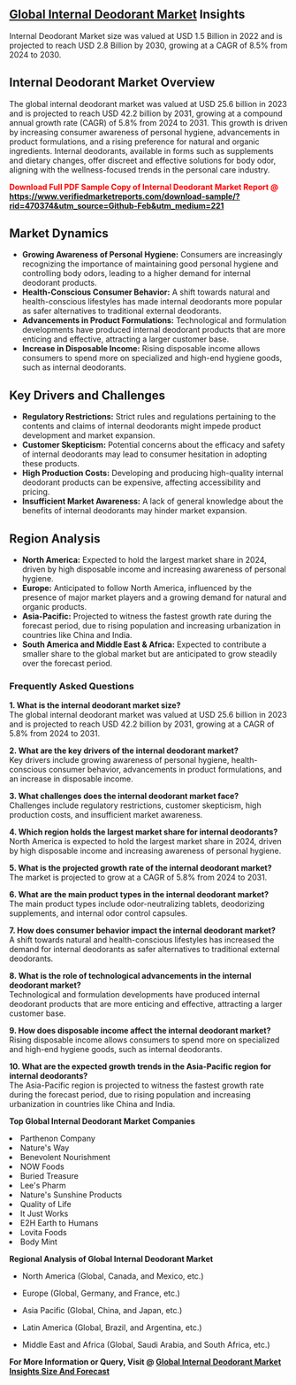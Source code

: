 <h2><a href="https://www.verifiedmarketreports.com/download-sample/?rid=470374&amp;utm_source=Github&amp;utm_medium=221" target="_blank">Global Internal Deodorant Market</a> Insights</h2><p>Internal Deodorant Market size was valued at USD 1.5 Billion in 2022 and is projected to reach USD 2.8 Billion by 2030, growing at a CAGR of 8.5% from 2024 to 2030.</p><p> <h2>Internal Deodorant Market Overview</h2> <p>The global internal deodorant market was valued at USD 25.6 billion in 2023 and is projected to reach USD 42.2 billion by 2031, growing at a compound annual growth rate (CAGR) of 5.8% from 2024 to 2031. This growth is driven by increasing consumer awareness of personal hygiene, advancements in product formulations, and a rising preference for natural and organic ingredients. Internal deodorants, available in forms such as supplements and dietary changes, offer discreet and effective solutions for body odor, aligning with the wellness-focused trends in the personal care industry. </p> <p><strong><p><span class=""><span style="color: #ff0000;"><strong>Download Full PDF Sample Copy of Internal Deodorant Market Report</strong> @ </span><a href="https://www.verifiedmarketreports.com/download-sample/?rid=470374&amp;utm_source=Github-Feb&amp;utm_medium=221" target="_blank">https://www.verifiedmarketreports.com/download-sample/?rid=470374&amp;utm_source=Github-Feb&amp;utm_medium=221</a></span></p></strong></p> <h2>Market Dynamics</h2> <ul> <li><strong>Growing Awareness of Personal Hygiene:</strong> Consumers are increasingly recognizing the importance of maintaining good personal hygiene and controlling body odors, leading to a higher demand for internal deodorant products. </li> <li><strong>Health-Conscious Consumer Behavior:</strong> A shift towards natural and health-conscious lifestyles has made internal deodorants more popular as safer alternatives to traditional external deodorants. </li> <li><strong>Advancements in Product Formulations:</strong> Technological and formulation developments have produced internal deodorant products that are more enticing and effective, attracting a larger customer base. </li> <li><strong>Increase in Disposable Income:</strong> Rising disposable income allows consumers to spend more on specialized and high-end hygiene goods, such as internal deodorants. </li> </ul> <h2>Key Drivers and Challenges</h2> <ul> <li><strong>Regulatory Restrictions:</strong> Strict rules and regulations pertaining to the contents and claims of internal deodorants might impede product development and market expansion. </li> <li><strong>Customer Skepticism:</strong> Potential concerns about the efficacy and safety of internal deodorants may lead to consumer hesitation in adopting these products. </li> <li><strong>High Production Costs:</strong> Developing and producing high-quality internal deodorant products can be expensive, affecting accessibility and pricing. </li> <li><strong>Insufficient Market Awareness:</strong> A lack of general knowledge about the benefits of internal deodorants may hinder market expansion. </li> </ul> <h2>Region Analysis</h2> <ul> <li><strong>North America:</strong> Expected to hold the largest market share in 2024, driven by high disposable income and increasing awareness of personal hygiene. </li> <li><strong>Europe:</strong> Anticipated to follow North America, influenced by the presence of major market players and a growing demand for natural and organic products. </li> <li><strong>Asia-Pacific:</strong> Projected to witness the fastest growth rate during the forecast period, due to rising population and increasing urbanization in countries like China and India. </li> <li><strong>South America and Middle East & Africa:</strong> Expected to contribute a smaller share to the global market but are anticipated to grow steadily over the forecast period. </li> </ul> <h3>Frequently Asked Questions</h3> <p><strong>1. What is the internal deodorant market size?</strong><br> The global internal deodorant market was valued at USD 25.6 billion in 2023 and is projected to reach USD 42.2 billion by 2031, growing at a CAGR of 5.8% from 2024 to 2031. </p> <p><strong>2. What are the key drivers of the internal deodorant market?</strong><br> Key drivers include growing awareness of personal hygiene, health-conscious consumer behavior, advancements in product formulations, and an increase in disposable income. </p> <p><strong>3. What challenges does the internal deodorant market face?</strong><br> Challenges include regulatory restrictions, customer skepticism, high production costs, and insufficient market awareness. </p> <p><strong>4. Which region holds the largest market share for internal deodorants?</strong><br> North America is expected to hold the largest market share in 2024, driven by high disposable income and increasing awareness of personal hygiene. </p> <p><strong>5. What is the projected growth rate of the internal deodorant market?</strong><br> The market is projected to grow at a CAGR of 5.8% from 2024 to 2031. </p> <p><strong>6. What are the main product types in the internal deodorant market?</strong><br> The main product types include odor-neutralizing tablets, deodorizing supplements, and internal odor control capsules. </p> <p><strong>7. How does consumer behavior impact the internal deodorant market?</strong><br> A shift towards natural and health-conscious lifestyles has increased the demand for internal deodorants as safer alternatives to traditional external deodorants. </p> <p><strong>8. What is the role of technological advancements in the internal deodorant market?</strong><br> Technological and formulation developments have produced internal deodorant products that are more enticing and effective, attracting a larger customer base. </p> <p><strong>9. How does disposable income affect the internal deodorant market?</strong><br> Rising disposable income allows consumers to spend more on specialized and high-end hygiene goods, such as internal deodorants. </p> <p><strong>10. What are the expected growth trends in the Asia-Pacific region for internal deodorants?</strong><br> The Asia-Pacific region is projected to witness the fastest growth rate during the forecast period, due to rising population and increasing urbanization in countries like China and India. </p> </p><p><strong>Top Global Internal Deodorant Market Companies</strong></p><div data-test-id=""><p><li>Parthenon Company</li><li> Nature's Way</li><li> Benevolent Nourishment</li><li> NOW Foods</li><li> Buried Treasure</li><li> Lee's Pharm</li><li> Nature's Sunshine Products</li><li> Quality of Life</li><li> It Just Works</li><li> E2H Earth to Humans</li><li> Lovita Foods</li><li> Body Mint</li></p><div><strong>Regional Analysis of&nbsp;Global Internal Deodorant Market</strong></div><ul><li dir="ltr"><p dir="ltr">North America&nbsp;(Global, Canada, and Mexico, etc.)</p></li><li dir="ltr"><p dir="ltr">Europe (Global, Germany, and France, etc.)</p></li><li dir="ltr"><p dir="ltr">Asia Pacific&nbsp;(Global, China, and Japan, etc.)</p></li><li dir="ltr"><p dir="ltr">Latin America&nbsp;(Global, Brazil, and Argentina, etc.)</p></li><li dir="ltr">Middle East and Africa&nbsp;(Global, Saudi Arabia, and South Africa, etc.)</li></ul><p><strong>For More Information or Query, Visit @&nbsp;</strong><strong><a href="https://www.verifiedmarketreports.com/product/internal-deodorant-market/?utm_source=Github&amp;utm_medium=221" target="_blank">Global Internal Deodorant Market Insights Size And Forecast</a></strong></p></div>
